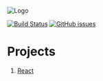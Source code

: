 ![Logo][Logo]

[![Build Status][Status]](https://travis-ci.org/tacsio/udemy)
[![GitHub issues][Issues]](https://github.com/tacsio/udemy/issues)

Projects
=========

1. [React](react-app/)



[Logo]: https://about.udemy.com/wp-content/uploads/2017/10/NewUlogo-large-1.png
[Issues]: https://img.shields.io/github/issues/tacsio/udemy.svg
[Status]: https://travis-ci.org/tacsio/udemy.svg?branch=master
